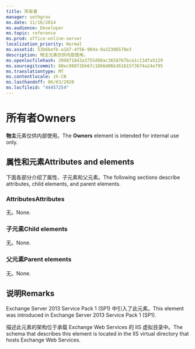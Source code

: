 ```yaml
---
title: 所有者
manager: sethgros
ms.date: 11/16/2014
ms.audience: Developer
ms.topic: reference
ms.prod: office-online-server
localization_priority: Normal
ms.assetid: 53b6befb-a1b7-4f56-904a-9a32306570e3
description: 物主元素仅供内部使用。
ms.openlocfilehash: 299871843a3755d98ac3658767bce1c13dfa5129
ms.sourcegitcommit: 88ec988f2bb67c1866d06b361615f3674a24e795
ms.translationtype: MT
ms.contentlocale: zh-CN
ms.lasthandoff: 06/03/2020
ms.locfileid: "44457254"
---
```

# <a name="owners"></a><span data-ttu-id="dd55b-103">所有者</span><span class="sxs-lookup"><span data-stu-id="dd55b-103">Owners</span></span>

<span data-ttu-id="dd55b-104">**物主**元素仅供内部使用。</span><span class="sxs-lookup"><span data-stu-id="dd55b-104">The **Owners** element is intended for internal use only.</span></span> 

## <a name="attributes-and-elements"></a><span data-ttu-id="dd55b-105">属性和元素</span><span class="sxs-lookup"><span data-stu-id="dd55b-105">Attributes and elements</span></span>

<span data-ttu-id="dd55b-106">下面各部分介绍了属性、子元素和父元素。</span><span class="sxs-lookup"><span data-stu-id="dd55b-106">The following sections describe attributes, child elements, and parent elements.</span></span>
  
### <a name="attributes"></a><span data-ttu-id="dd55b-107">Attributes</span><span class="sxs-lookup"><span data-stu-id="dd55b-107">Attributes</span></span>

<span data-ttu-id="dd55b-108">无。</span><span class="sxs-lookup"><span data-stu-id="dd55b-108">None.</span></span>
  
### <a name="child-elements"></a><span data-ttu-id="dd55b-109">子元素</span><span class="sxs-lookup"><span data-stu-id="dd55b-109">Child elements</span></span>

<span data-ttu-id="dd55b-110">无。</span><span class="sxs-lookup"><span data-stu-id="dd55b-110">None.</span></span>
  
### <a name="parent-elements"></a><span data-ttu-id="dd55b-111">父元素</span><span class="sxs-lookup"><span data-stu-id="dd55b-111">Parent elements</span></span>

<span data-ttu-id="dd55b-112">无。</span><span class="sxs-lookup"><span data-stu-id="dd55b-112">None.</span></span>
  
## <a name="remarks"></a><span data-ttu-id="dd55b-113">说明</span><span class="sxs-lookup"><span data-stu-id="dd55b-113">Remarks</span></span>

<span data-ttu-id="dd55b-114">Exchange Server 2013 Service Pack 1 (SP1) 中引入了此元素。</span><span class="sxs-lookup"><span data-stu-id="dd55b-114">This element was introduced in Exchange Server 2013 Service Pack 1 (SP1).</span></span>
  
<span data-ttu-id="dd55b-115">描述此元素的架构位于承载 Exchange Web Services 的 IIS 虚拟目录中。</span><span class="sxs-lookup"><span data-stu-id="dd55b-115">The schema that describes this element is located in the IIS virtual directory that hosts Exchange Web Services.</span></span>
  

